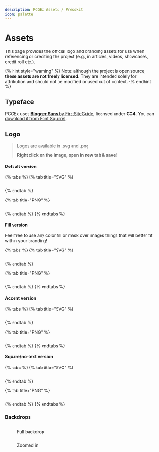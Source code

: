 ```yaml
---
description: PCGEx Assets / Presskit
icon: palette
---
```


# Assets

This page provides the official logo and branding assets for use when referencing or crediting the project (e.g., in articles, videos, showcases, credit roll etc.).

{% hint style="warning" %}
Note: although the project is open source, **these assets are not freely licensed**. They are intended solely for attribution and should not be modified or used out of context.
{% endhint %}

## Typeface

PCGEx uses [**Blogger Sans** by FirstSiteGuide](https://www.behance.net/gallery/21753579/Blogger-Sans-\(Free-Typeface\)), licensed under **CC4**. You can [download it from Font Squirrel](https://www.fontsquirrel.com/fonts/blogger-sans).

## Logo

> Logos are available in .svg and .png
>
> **Right click on the image, open in new tab & save!**

#### Default version

{% tabs %}
{% tab title="SVG" %}
<figure><img src="../.gitbook/assets/PCGEx_Logo_Default.svg" alt=""><figcaption></figcaption></figure>
{% endtab %}

{% tab title="PNG" %}
<figure><img src="../.gitbook/assets/PCGEx_Logo_Default.png" alt=""><figcaption></figcaption></figure>
{% endtab %}
{% endtabs %}

#### Fill version

Feel free to use any color fill or mask over images things that will better fit within your branding!

{% tabs %}
{% tab title="SVG" %}
<figure><img src="../.gitbook/assets/PCGEx_Logo_Fill (1).svg" alt=""><figcaption></figcaption></figure>
{% endtab %}

{% tab title="PNG" %}
<figure><img src="../.gitbook/assets/PCGEx_Logo_Fill (1).png" alt=""><figcaption></figcaption></figure>
{% endtab %}
{% endtabs %}

#### Accent version

{% tabs %}
{% tab title="SVG" %}
<figure><img src="../.gitbook/assets/PCGEx_Logo_Accent.svg" alt=""><figcaption></figcaption></figure>
{% endtab %}

{% tab title="PNG" %}
<figure><img src="../.gitbook/assets/PCGEx_Logo_Accent.png" alt=""><figcaption></figcaption></figure>
{% endtab %}
{% endtabs %}

#### Square/no-text version

{% tabs %}
{% tab title="SVG" %}
<figure><img src="../.gitbook/assets/PCGEx_Logo_Square.svg" alt=""><figcaption></figcaption></figure>
{% endtab %}

{% tab title="PNG" %}
<figure><img src="../.gitbook/assets/PCGEx_Logo_Square.png" alt=""><figcaption></figcaption></figure>
{% endtab %}
{% endtabs %}

### Backdrops

<figure><img src="../.gitbook/assets/Backdrop_A.jpg" alt=""><figcaption><p>Full backdrop</p></figcaption></figure>

<figure><img src="../.gitbook/assets/Backdrop_B.jpg" alt=""><figcaption><p>Zoomed in</p></figcaption></figure>

<figure><img src="../.gitbook/assets/Backdrop_D.jpg" alt=""><figcaption></figcaption></figure>

<figure><img src="../.gitbook/assets/Backdrop_E.jpg" alt=""><figcaption></figcaption></figure>

<figure><img src="../.gitbook/assets/Backdrop_F.jpg" alt=""><figcaption></figcaption></figure>
